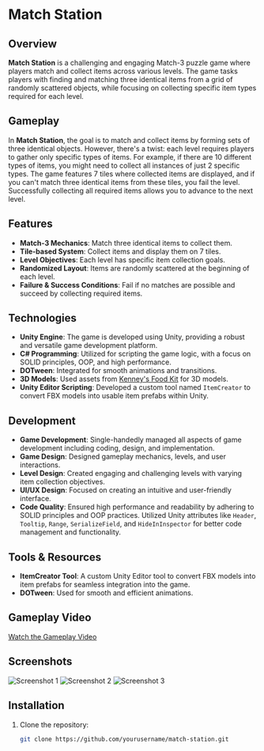 # Match Station

## Overview

**Match Station** is a challenging and engaging Match-3 puzzle game where players match and collect items across various levels. The game tasks players with finding and matching three identical items from a grid of randomly scattered objects, while focusing on collecting specific item types required for each level.

## Gameplay

In **Match Station**, the goal is to match and collect items by forming sets of three identical objects. However, there's a twist: each level requires players to gather only specific types of items. For example, if there are 10 different types of items, you might need to collect all instances of just 2 specific types. The game features 7 tiles where collected items are displayed, and if you can't match three identical items from these tiles, you fail the level. Successfully collecting all required items allows you to advance to the next level.

## Features

- **Match-3 Mechanics**: Match three identical items to collect them.
- **Tile-based System**: Collect items and display them on 7 tiles.
- **Level Objectives**: Each level has specific item collection goals.
- **Randomized Layout**: Items are randomly scattered at the beginning of each level.
- **Failure & Success Conditions**: Fail if no matches are possible and succeed by collecting required items.

## Technologies

- **Unity Engine**: The game is developed using Unity, providing a robust and versatile game development platform.
- **C# Programming**: Utilized for scripting the game logic, with a focus on SOLID principles, OOP, and high performance.
- **DOTween**: Integrated for smooth animations and transitions.
- **3D Models**: Used assets from [Kenney's Food Kit](https://kenney.nl/assets/food-kit) for 3D models.
- **Unity Editor Scripting**: Developed a custom tool named `ItemCreator` to convert FBX models into usable item prefabs within Unity.

## Development

- **Game Development**: Single-handedly managed all aspects of game development including coding, design, and implementation.
- **Game Design**: Designed gameplay mechanics, levels, and user interactions.
- **Level Design**: Created engaging and challenging levels with varying item collection objectives.
- **UI/UX Design**: Focused on creating an intuitive and user-friendly interface.
- **Code Quality**: Ensured high performance and readability by adhering to SOLID principles and OOP practices. Utilized Unity attributes like `Header`, `Tooltip`, `Range`, `SerializeField`, and `HideInInspector` for better code management and functionality.

## Tools & Resources

- **ItemCreator Tool**: A custom Unity Editor tool to convert FBX models into item prefabs for seamless integration into the game.
- **DOTween**: Used for smooth and efficient animations.

## Gameplay Video

[Watch the Gameplay Video](URL_TO_YOUR_GAMEPLAY_VIDEO)

## Screenshots

![Screenshot 1](URL_TO_SCREENSHOT_1)
![Screenshot 2](URL_TO_SCREENSHOT_2)
![Screenshot 3](URL_TO_SCREENSHOT_3)

## Installation

1. Clone the repository:
   ```bash
   git clone https://github.com/yourusername/match-station.git
